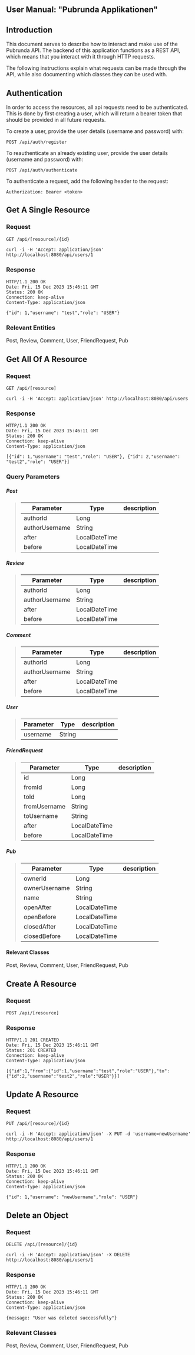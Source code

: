 ## User Manual: "Pubrunda Applikationen"

## Introduction

This document serves to describe how to interact and make use of the Pubrunda API. The backend of this application functions as a REST API, which means that you interact with it through HTTP requests.

The following instructions explain what requests can be made through the API, while also documenting which classes they can be used with. 

## Authentication

In order to access the resources, all api requests need to be authenticated. This is done by first creating a user, which will return a bearer token that should be provided in all future requests.

To create a user, provide the user details (username and password) with:

`POST /api/auth/register`

To reauthenticate an already existing user, provide the user details (username and password) with:

`POST /api/auth/authenticate`

To authenticate a request, add the following header to the request:

    Authorization: Bearer <token>

## Get A Single Resource

### Request

`GET /api/[resource]/{id}`

    curl -i -H 'Accept: application/json' http://localhost:8080/api/users/1

### Response

    HTTP/1.1 200 OK
    Date: Fri, 15 Dec 2023 15:46:11 GMT
    Status: 200 OK
    Connection: keep-alive
    Content-Type: application/json

    {"id": 1,"username": "test","role": "USER"}

### Relevant Entities
Post, Review, Comment, User, FriendRequest, Pub



## Get All Of A Resource

### Request

`GET /api/[resource]`

    curl -i -H 'Accept: application/json' http://localhost:8080/api/users

### Response

    HTTP/1.1 200 OK
    Date: Fri, 15 Dec 2023 15:46:11 GMT
    Status: 200 OK
    Connection: keep-alive
    Content-Type: application/json

    [{"id": 1,"username": "test","role": "USER"}, {"id": 2,"username": "test2","role": "USER"}]

### Query Parameters

##### Post
> | Parameter      | Type           | description    |
> |-----------     |-----------     |----------------|
> | authorId       | Long           |                |
> | authorUsername | String         |                |
> | after          | LocalDateTime  |                |
> | before         | LocalDateTime  |                |

##### Review
> | Parameter      | Type           | description    |
> |-----------     |-----------     |----------------|
> | authorId       | Long           |                |
> | authorUsername | String         |                |
> | after          | LocalDateTime  |                |
> | before         | LocalDateTime  |                |

##### Comment
> | Parameter      | Type           | description    |
> |-----------     |-----------     |----------------|
> | authorId       | Long           |                |
> | authorUsername | String         |                |
> | after          | LocalDateTime  |                |
> | before         | LocalDateTime  |                |

##### User
> | Parameter | Type      | description    |
> |-----------|-----------|----------------|
> | username  | String    |                |

##### FriendRequest
> | Parameter      | Type           | description    |
> |-----------     |-----------     |----------------|
> | id             | Long           |                |
> | fromId         | Long           |                |
> | toId           | Long           |                |
> | fromUsername   | String         |                |
> | toUsername     | String         |                |
> | after          | LocalDateTime  |                |
> | before         | LocalDateTime  |                |

##### Pub
> | Parameter     | Type           | description    |
> |-----------    |-----------     |----------------|
> | ownerId       | Long           |                |
> | ownerUsername | String         |                |
> | name          | String         |                |
> | openAfter     | LocalDateTime  |                |
> | openBefore    | LocalDateTime  |                |
> | closedAfter   | LocalDateTime  |                |
> | closedBefore  | LocalDateTime  |                |


#### Relevant Classes
Post, Review, Comment, User, FriendRequest, Pub



## Create A Resource

### Request

`POST /api/[resource]`

### Response

    HTTP/1.1 201 CREATED
    Date: Fri, 15 Dec 2023 15:46:11 GMT
    Status: 201 CREATED
    Connection: keep-alive
    Content-Type: application/json

    [{"id":1,"from":{"id":1,"username":"test","role":"USER"},"to":{"id":2,"username":"test2","role":"USER"}}]



## Update A Resource

### Request

`PUT /api/[resource]/{id}`

    curl -i -H 'Accept: application/json' -X PUT -d 'username=newUsername' http://localhost:8080/api/users/1


### Response

    HTTP/1.1 200 OK
    Date: Fri, 15 Dec 2023 15:46:11 GMT
    Status: 200 OK
    Connection: keep-alive
    Content-Type: application/json

    {"id": 1,"username": "newUsername","role": "USER"}



## Delete an Object

### Request

`DELETE /api/[resource]/{id}`

    curl -i -H 'Accept: application/json' -X DELETE http://localhost:8080/api/users/1


### Response

    HTTP/1.1 200 OK
    Date: Fri, 15 Dec 2023 15:46:11 GMT
    Status: 200 OK
    Connection: keep-alive
    Content-Type: application/json

    {message: "User was deleted successfully"}


### Relevant Classes
Post, Review, Comment, User, FriendRequest, Pub